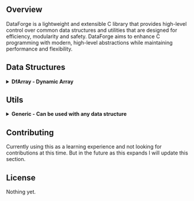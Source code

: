 ## Overview
DataForge is a lightweight and extensible C library that provides high-level control over common data structures and utilities that are designed for efficiency, modularity and safety. DataForge aims to enhance C programming with modern, high-level abstractions while maintaining performance and flexibility.

## Data Structures

<details>
  <summary><strong>DfArray - Dynamic Array</strong></summary>

  ### DfArray
  DfArray is a lightweight, dynamic array that provides high-level and memory safe functionality to standard static C array's.
  
  ### Features
  - **Dynamic resizing**: Automatically expands when elements are added.
  - **Bounds checking**: Prevents out-of-bounds access with safe error handling.
  - **Generic storage**: Supports any data type via `void *` and configurable element sizes.
  - **Push/pop & unshift/shift operations**: Similar to JavaScript arrays.
  - **Functional mapping**: Apply functions to all elements.
  - **Iteration**: Iterate sequentially through all elements.
  
  <details>
    <summary><strong>Usage</strong></summary>
  
  #### Creating and Destroying an Array
  ```c
  DfArray *array = DfArray_Create(sizeof(int), 10);
  DfArray_Destroy(array);
  ```
  
  #### Getting and Setting Elements
  ```c
  int num = 10;
  DfArray_Set(array, 1, &num);
  int retrieved;
  DfArray_Get(array, 1, &retrieved);
  printf("Retrieved value: %d\n", retrieved);
  ```
  
  #### Adding and Removing Elements
  ```c
  int value = 42;
  DfArray_Push(array, &value);
  int popped;
  DfArray_Pop(array, &popped);
  printf("Popped value: %d\n", popped);
  
  int value2 = 25;
  DfArray_Unshift(array, &value2);
  int shifted;
  DfArray_Shift(array, &shifted);
  printf("Shifted value: %d\n", shifted);
  
  int value3 = 30;
  DfArray_InsertAt(array, 1, &value3);
  int inserted;
  DfArray_Get(array, 1, &inserted);
  printf("Inserted value: %d\n", inserted);
  DfArray_RemoveAt(array, 1);
  ```
  #### Iteration
  ```c
  DfArray *array = DfArray_Create(sizeof(int), 3);
  int nums[] = {10, 20, 30};
  for(int i = 0; i < 3; i++){
    DfArray_Push(array, &nums[i]);
  }

  Iterator it = DfArray_Iterator_Create(array);
  while(it.has_next(&it)){
    printf("Value: %d", *(int *)it.next(&it));
  };

  Iterator_Destroy(&it);
  DfArray_Destroy(array);
  ```
  
  #### Applying a Function to All Elements
  ```c
  void printInt(void *item) {
      printf("%d\n", *(int *)item);
  }
  DfArray_Map(array, printInt);
  ```
  </details>

  <details>
    <summary><strong>API Reference</strong></summary>
    
  #### `DfArray* DfArray_Create(size_t elem_size, size_t initial_capacity)`
  Allocates a new dynamic array.
  
  #### `void DfArray_Destroy(DfArray* array)`
  Frees memory associated with the array.
  
  #### `void DfArray_Push(DfArray* array, void *value)`
  Adds an element to the end, resizing if needed.
  
  #### `void DfArray_Pop(DfArray* array, void *dest)`
  Removes and retrieves the last element.
  
  #### `void DfArray_Unshift(DfArray* array, void *value)`
  Adds an element to the front, resizing if needed.
  
  #### `void DfArray_Shift(DfArray* array, void *dest)`
  Removes and retrieves the first element.
  
  #### `void DfArray_Set(DfArray* array, size_t index, void *value)`
  Updates a given element at a specified index.
  
  #### `void DfArray_Get(DfArray* array, size_t index, void *dest)`
  Retrieves an element with bounds checking.
  
  #### `void DfArray_InsertAt(DfArray* array, size_t index, void *value)`
  Inserts an element at a specified index and shifts following elements to the right.
  
  #### `void DfArray_RemoveAt(DfArray* array, size_t index)`
  Removes an element at a specified index and shifts following elements to the left.
  
  #### `void DfArray_Map(DfArray *array, void (*func)(void *))`
  Applies a function to each element.

  #### `Iterator DfArray_Iterator_Create(DfArray *array)`
  Creates an iterator for a dynamic array.
  
  #### `int DfArray_Iterator_Has_Next(Iterator *it)`
  Checks if there is a value to iterate over.
  
  #### `void *DfArray_Iterator_Next(Iterator *it)`
  Iterates over the next value in the array.
  
  </details>  
</details>

## Utils

<details>
  <summary><strong>Generic - Can be used with any data structure</strong></summary>

  ### `void *DfMap(Iterator *it, void *(*func)(void *element))`
  DfMap takes an iterator and a function pointer as arguments. It iterates over any data structure and apply's a function to each element, then returns a new data structure      containing the modified elements.

  ### Usage
  ```c
  DfArray *array = DfArray_Create(sizeof(int), 3);
  int nums[] = {10, 20, 30};
  for(int i = 0; i < 3; i++){
    DfArray_Push(array, &nums[i]);
  }

  void *double_element(void *element) {
    int *value = (int *)element;
    int *modified_value = malloc(sizeof(int));
    *modified_value = (*value) * 2;
    return modified_value;
  }

  Iterator it = DfArray_Iterator_Create(array);

  // cast returned data structure to proper type
  DfArray *new_array = (DfArray *)DfMap(&it, double_element);
  ```
  ### `void *DfFilter(Iterator *it, bool (*func)(void *element))`
  DfFilter takes an iterator and function pointer that returns a bool as parameters. It iterates over any data structure and applies the comparison function to each element. It then returns a new data structure containing the filtered elements that met the condition in the comparison function.

  ### Usage
  ```c
  DfArray *array = DfArray_Create(sizeof(int), 3);
  int nums[] = {10, 23, 30};
  for(int i = 0; i < 3; i++){
    DfArray_Push(array, &nums[i]);
  }

  bool isEven(void *element) {
    return *(int *)element % 2 == 0;
  }

  Iterator it = DfArray_Iterator_Create(array);

  // Cast returned data structure to propper type
  DfArray *filtered = (DfArray *)DfFilter(&it, isEven);
  ```

### `void *DfFind(Iterator *it, bool (*func)(void *element))`
DfFind takes an iterator and a function pointer that returns a bool as parameters. It iterates over any data structure and applies the comparison function to each elemenet. It then returns the first element that meets the condition in the comparison function.

### Usage
```c
DfArray *array = DfArray_Create(sizeof(int), 3);
int nums[] = {10, 23, 30};
for(int i = 0; i < 3; i++){
    DfArray_Push(array, &nums[i]);
}

bool greater_than_10(void *element) {
  return *(int *)element > 10;
}

Iterator it = DfArray_Iterator_Create(array);
void *found = DfFind(&it, greater_than_10);

// Best practice to check for null before casting to propper type
if (found != NULL) {
  printf("Found element: %d", *(int *)found);
} else {
  printf("No element found");
}
```

### `void DfForEach(Iterator *it, void (*func)(void *element))`
DfForEach takes an iterator and a function pointer as parameters. It iterates through any data structure and applies the provided function to each element. It does not return anything nor does it modify the original data structure.

### Usage
```c
DfArray *array = DfArray_Create(sizeof(int), 3);
int nums[] = {10, 23, 30};
for(int i = 0; i < 3; i++){
    DfArray_Push(array, &nums[i]);
}

void print_num_plus_2(void *element) {
  printf("%d\n", *(int *)element + 2);
}

Iterator it = DfArray_Iterator_Create(array);
DfForEach(&it, print_num_plus_2);
```
</details>

## Contributing
Currently using this as a learning experience and not looking for contributions at this time. But in the future as this expands I will update this section.

## License
Nothing yet.

